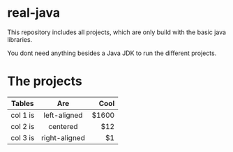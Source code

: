 # real-java
This repository includes all projects, which are only build with the basic java libraries.

You dont need anything besides a Java JDK to run the different projects.

# The projects
| Tables   |      Are      |  Cool |
|----------|:-------------:|------:|
| col 1 is |  left-aligned | $1600 |
| col 2 is |    centered   |   $12 |
| col 3 is | right-aligned |    $1 |
